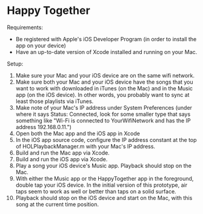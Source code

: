 Happy Together
==============

Requirements:

- Be registered with Apple's iOS Developer Program (in order to install the app on your device)
- Have an up-to-date version of Xcode installed and running on your Mac.

Setup:

1. Make sure your Mac and your iOS device are on the same wifi network.
2. Make sure both your Mac and your iOS device have the songs that you want to work with downloaded in iTunes (on the Mac) and in the Music app (on the iOS device). In other words, you probably want to sync at least those playlists via iTunes.
3. Make note of your Mac's IP address under System Preferences (under where it says Status: Connected, look for some smaller type that says something like "Wi-Fi is connected to YourWifiNetwork and has the IP address 192.168.0.11.")
4. Open both the Mac app and the iOS app in Xcode
5. In the iOS app source code, configure the IP address constant at the top of HOLPlaybackManager.m with your Mac's IP address.
6. Build and run the Mac app via Xcode.
7. Build and run the iOS app via Xcode.
8. Play a song your iOS device's Music app. Playback should stop on the Mac.
9. With either the Music app or the HappyTogether app in the foreground, double tap your iOS device. In the initial version of this prototype, air taps seem to work as well or better than taps on a solid surface.
10. Playback should stop on the iOS device and start on the Mac, with this song at the current time position.
